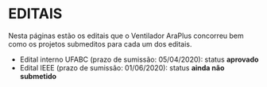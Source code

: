 # EDITAIS

Nesta páginas estão os editais que o Ventilador AraPlus concorreu bem como os projetos submeditos para cada um dos editais.

- Edital interno UFABC (prazo de sumissão: 05/04/2020): status **aprovado**
- Edital IEEE (prazo de sumissão: 01/06/2020): status **ainda não submetido**



